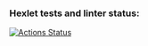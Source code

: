 ### Hexlet tests and linter status:
[![Actions Status](https://github.com/silentlyexisting/java-project-lvl2/workflows/hexlet-check/badge.svg)](https://github.com/silentlyexisting/java-project-lvl2/actions)